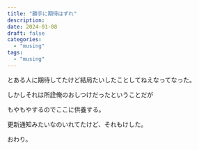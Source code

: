 ```yaml
---
title: "勝手に期待はずれ"
description:
date: 2024-01-08
draft: false
categories:
  - "musing"
tags:
  - "musing"
---
```


とある人に期待してたけど結局たいしたことしてねえなってなった。

しかしそれは所詮俺のおしつけだったということだが

もやもやするのでここに供養する。

更新通知みたいなのいれてたけど、それもけした。

おわり。
